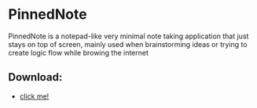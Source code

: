 # PinnedNote
PinnedNote is a notepad-like very minimal note taking application that just stays on top of screen, mainly used when brainstorming ideas or trying to create logic flow while browing the internet
## Download:
- [click me!]([https://aimatochysia.github.io/PinnedNote/main/v1.0.zip](https://minhaskamal.github.io/DownGit/#/home?url=https://github.com/aimatochysia/PinnedNote/blob/main/v1.0.zip))
